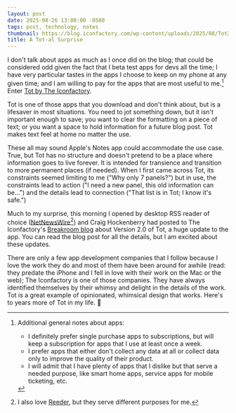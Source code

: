 ```yaml
---
layout: post
date: 2025-08-26 13:00:00 -0500
tags: post, technology, notes
thumbnail: https://blog.iconfactory.com/wp-content/uploads/2025/08/Tot2-Hero-Iconfactory.jpg
title: A Tot-al Surprise
--- 
```


I don't talk about apps as much as I once did on the blog; that could be considered odd given the fact that I beta test apps for devs all the time; I have very particular tastes in the apps I choose to keep on my phone at any given time; and I am willing to pay for the apps that are most useful to me.[^1] Enter [Tot by The Iconfactory](https://tot.rocks).

Tot is one of those apps that you download and don't think about, but is a lifesaver in most situations. You need to jot something down, but it isn't important enough to save; you want to clear the formatting on a piece of text; or you want a space to hold information for a future blog post. Tot makes text feel at home no matter the use.

These all may sound Apple's Notes app could accommodate the use case. True, but Tot has no structure and doesn't pretend to be a place where information goes to live forever. It is intended for transience and transition to more permanent places (if needed). When I first came across Tot, its constraints seemed limiting to me ("Why only 7 panels?") but in use, the constraints lead to action ("I need a new panel, this old information can be...") and the details lead to connection ("That list is in Tot; I know it's safe.")

Much to my surprise, this morning I opened by desktop RSS reader of choice ([NetNewsWire](https://netnewswire.com)[^2]) and Craig Hockenberry had posted to The Iconfactory's [Breakroom blog](https://blog.iconfactory.com/2025/08/tot-version-2-says-hello/) about Version 2.0 of Tot, a huge update to the app. You can read the blog post for all the details, but I am excited about these updates.

There are only a few app development companies that I follow because I love the work they do and most of them have been around for awhile (read: they predate the iPhone and I fell in love with their work on the Mac or the web); The Iconfactory is one of those companies. They have always identified themselves by their whimsy and delight in the details of the work. Tot is a great example of opinionated, whimsical design that works. Here's to years more of Tot in my life. 🥂

[^1]: Additional general notes about apps:
	- I definitely prefer single purchase apps to subscriptions, but will keep a subscription for apps that I use at least once a week. 
	- I prefer apps that either don't collect any data at all or collect data only to improve the quality of their product.
	- I will admit that I have plenty of apps that I dislike but that serve a needed purpose, like smart home apps, service apps for mobile ticketing, etc.
[^2]: I also love [Reeder](https://reeder.app), but they serve different purposes for me.